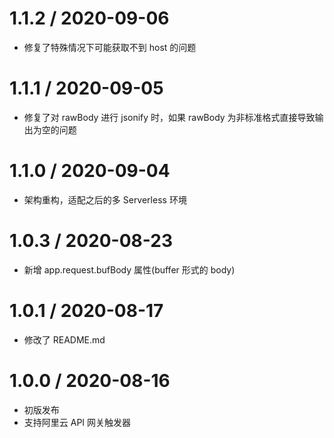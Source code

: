 # 1.1.2 / 2020-09-06
- 修复了特殊情况下可能获取不到 host 的问题


# 1.1.1 / 2020-09-05
- 修复了对 rawBody 进行 jsonify 时，如果 rawBody 为非标准格式直接导致输出为空的问题


# 1.1.0 / 2020-09-04
- 架构重构，适配之后的多 Serverless 环境


# 1.0.3 / 2020-08-23
- 新增 app.request.bufBody 属性(buffer 形式的 body)


# 1.0.1 / 2020-08-17
- 修改了 README.md


# 1.0.0 / 2020-08-16
- 初版发布
- 支持阿里云 API 网关触发器

